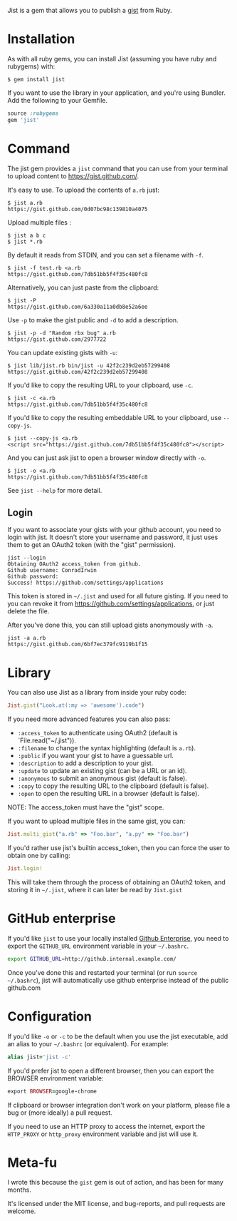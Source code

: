 Jist is a gem that allows you to publish a [gist](https://gist.github.com) from Ruby.

# Installation

As with all ruby gems, you can install Jist (assuming you have ruby and rubygems) with:

```shell
$ gem install jist
```

If you want to use the library in your application, and you're using Bundler. Add the
following to your Gemfile.

```ruby
source :rubygems
gem 'jist'
```

# Command

The jist gem provides a `jist` command that you can use from your terminal to
upload content to https://gist.github.com/.

It's easy to use. To upload the contents of `a.rb` just:

```shell
$ jist a.rb
https://gist.github.com/0d07bc98c139810a4075
```

Upload multiple files : 
```shell
$ jist a b c
$ jist *.rb
```

By default it reads from STDIN, and you can set a filename with `-f`.

```shell
$ jist -f test.rb <a.rb
https://gist.github.com/7db51bb5f4f35c480fc8
```

Alternatively, you can just paste from the clipboard:

```shell
$ jist -P
https://gist.github.com/6a330a11a0db8e52a6ee
```

Use `-p` to make the gist public and `-d` to add a description.
```shell
$ jist -p -d "Random rbx bug" a.rb
https://gist.github.com/2977722
```

You can update existing gists with `-u`:

```shell
$ jist lib/jist.rb bin/jist -u 42f2c239d2eb57299408
https://gist.github.com/42f2c239d2eb57299408
```

If you'd like to copy the resulting URL to your clipboard, use `-c`.

```shell
$ jist -c <a.rb
https://gist.github.com/7db51bb5f4f35c480fc8
```

If you'd like to copy the resulting embeddable URL to your clipboard, use `--copy-js`.

```shell
$ jist --copy-js <a.rb
<script src="https://gist.github.com/7db51bb5f4f35c480fc8"></script>
```
And you can just ask jist to open a browser window directly with `-o`.

```shell
$ jist -o <a.rb
https://gist.github.com/7db51bb5f4f35c480fc8
```

See `jist --help` for more detail.

## Login

If you want to associate your gists with your github account, you need to login
with jist. It doesn't store your username and password, it just uses them to get
an OAuth2 token (with the "gist" permission).

```shell
jist --login
Obtaining OAuth2 access_token from github.
Github username: ConradIrwin
Github password:
Success! https://github.com/settings/applications
```

This token is stored in `~/.jist` and used for all future gisting. If you need to
you can revoke it from https://github.com/settings/applications, or just delete the
file.

After you've done this, you can still upload gists anonymously with `-a`.

```shell
jist -a a.rb
https://gist.github.com/6bf7ec379fc9119b1f15
```

# Library

You can also use Jist as a library from inside your ruby code:

```ruby
Jist.gist("Look.at(:my => 'awesome').code")
```

If you need more advanced features you can also pass:

* `:access_token` to authenticate using OAuth2 (default is `File.read("~/.jist")).
* `:filename` to change the syntax highlighting (default is `a.rb`).
* `:public` if you want your gist to have a guessable url.
* `:description` to add a description to your gist.
* `:update` to update an existing gist (can be a URL or an id).
* `:anonymous` to submit an anonymous gist (default is false).
* `:copy` to copy the resulting URL to the clipboard (default is false).
* `:open` to open the resulting URL in a browser (default is false).

NOTE: The access_token must have the "gist" scope.

If you want to upload multiple files in the same gist, you can:

```ruby
Jist.multi_gist("a.rb" => "Foo.bar", "a.py" => "Foo.bar")
```

If you'd rather use jist's builtin access_token, then you can force the user to
obtain one by calling:

```ruby
Jist.login!
```

This will take them through the process of obtaining an OAuth2 token, and storing it
in `~/.jist`, where it can later be read by `Jist.gist`

GitHub enterprise
==================

If you'd like `jist` to use your locally installed [Github Enterprise](https://enterprise.github.com/),
you need to export the `GITHUB_URL` environment variable in your `~/.bashrc`.

```bash
export GITHUB_URL=http://github.internal.example.com/
```

Once you've done this and restarted your terminal (or run `source ~/.bashrc`), jist will
automatically use github enterprise instead of the public github.com

Configuration
=============

If you'd like `-o` or `-c` to be the default when you use the jist executable, add an
alias to your `~/.bashrc` (or equivalent). For example:

```ruby
alias jist='jist -c'
```

If you'd prefer jist to open a different browser, then you can export the BROWSER
environment variable:

```ruby
export BROWSER=google-chrome
```

If clipboard or browser integration don't work on your platform, please file a bug or
(more ideally) a pull request.

If you need to use an HTTP proxy to access the internet, export the `HTTP_PROXY` or
`http_proxy` environment variable and jist will use it.

Meta-fu
=======

I wrote this because the `gist` gem is out of action, and has been for many months.

It's licensed under the MIT license, and bug-reports, and pull requests are welcome.
